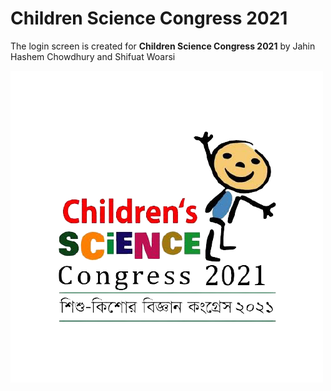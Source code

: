 <titel><h1>Children Science Congress 2021</h1></titel>
<p> The login screen is created for <strong>Children Science Congress 2021</strong> by Jahin Hashem Chowdhury and Shifuat Woarsi</p>

![](Cscongress.png)
